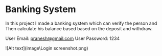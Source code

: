 # Banking System

In this project I made a banking system which can verify the person and Then calculate his balance based based on the deposit and withdraw. 

User Email: pranesh@gmail.com
User Password: 1234

![Alt text](image\Login screenshot.png)
